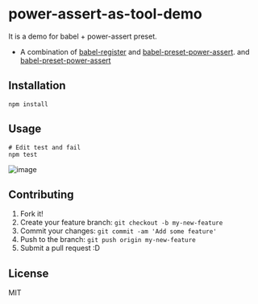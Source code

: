# power-assert-as-tool-demo

It is a demo for babel + power-assert preset.

-  A combination of [babel-register](https://www.npmjs.com/package/babel-register "babel-register") and [babel-preset-power-assert](https://github.com/power-assert-js/babel-preset-power-assert "babel-preset-power-assert"). and [babel-preset-power-assert](https://github.com/power-assert-js/babel-preset-power-assert "babel-preset-power-assert")

## Installation

    npm install

## Usage

    # Edit test and fail
    npm test

![image](http://efcl.info/wp-content/uploads/2016/04/14-1460633294.png)

## Contributing

1. Fork it!
2. Create your feature branch: `git checkout -b my-new-feature`
3. Commit your changes: `git commit -am 'Add some feature'`
4. Push to the branch: `git push origin my-new-feature`
5. Submit a pull request :D

## License

MIT